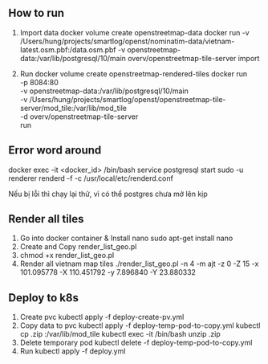 ## How to run

1. Import data 
docker volume create openstreetmap-data
docker run     -v /Users/hung/projects/smartlog/openst/nominatim-data/vietnam-latest.osm.pbf:/data.osm.pbf     -v openstreetmap-data:/var/lib/postgresql/10/main     overv/openstreetmap-tile-server     import

2. Run 
docker volume create openstreetmap-rendered-tiles
docker run \
    -p 8084:80 \
    -v openstreetmap-data:/var/lib/postgresql/10/main \
    -v /Users/hung/projects/smartlog/openst/openstreetmap-tile-server/mod_tile:/var/lib/mod_tile \
    -d overv/openstreetmap-tile-server \
    run

## Error word around
docker exec -it <docker_id> /bin/bash
service postgresql start
sudo -u renderer renderd -f -c /usr/local/etc/renderd.conf

Nếu bị lỗi thì chạy lại thử, vì có thể postgres chưa mở lên kịp 

## Render all tiles 

1. Go into docker container & Install nano
sudo apt-get install nano
2. Create and Copy render_list_geo.pl
3. chmod +x render_list_geo.pl
4. Render all vietnam map tiles
./render_list_geo.pl -n 4 -m ajt -z 0 -Z 15 -x 101.095778 -X 110.451792 -y 7.896840 -Y 23.880332


## Deploy to k8s
1. Create pvc
kubectl apply -f deploy-create-pv.yml
2. Copy data to pvc
kubectl apply -f deploy-temp-pod-to-copy.yml
kubectl cp <mod-tile>.zip <pod-name>:/var/lib/mod_tile
kubectl exec -it <pod-name> /bin/bash
unzip <mod-tile>.zip
3. Delete temporary pod
kubectl delete -f deploy-temp-pod-to-copy.yml
4. Run
kubectl apply -f deploy.yml

